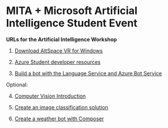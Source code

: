 # MITA + Microsoft Artificial Intelligence Student Event

**URLs for the Artificial Intelligence Workshop**

1. [Download AltSpace VR for Windows](https://www.microsoft.com/en-us/p/altspacevr/9nvr7mn2fchq?activetab=pivot:overviewtab)

2. [Azure Student developer resources](https://azure.microsoft.com/en-us/resources/students/)

3. [Build a bot with the Language Service and Azure Bot Service](https://docs.microsoft.com/en-us/learn/modules/build-faq-chatbot-qna-maker-azure-bot-service/)

Optional:

4. [Computer Vision Introduction](https://docs.microsoft.com/en-in/learn/modules/analyze-images-computer-vision/1-introduction)

5. [Create an image classification solution](https://docs.microsoft.com/en-in/learn/modules/classify-images-custom-vision/3-create-image-classifier)

6. [Create a weather bot with Composer](https://docs.microsoft.com/en-us/composer/tutorial-create-weather-botr)
